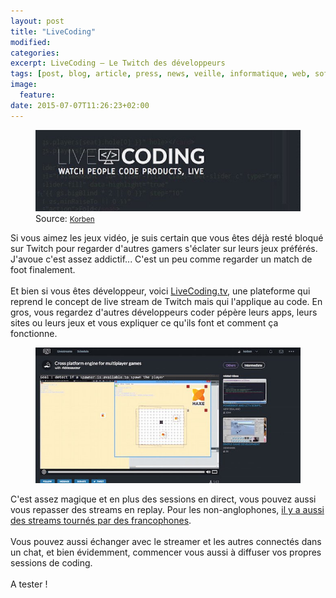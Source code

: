 ```yaml
---
layout: post
title: "LiveCoding"
modified:
categories: 
excerpt: LiveCoding – Le Twitch des développeurs
tags: [post, blog, article, press, news, veille, informatique, web, software, hardware, logiciel, livecoding, twitch]
image:
  feature:
date: 2015-07-07T11:26:23+02:00
---
```


<figure>
	<img src="../images/livecoding/livecoding.jpg">
	Source: <small><a href="http://korben.info/livecoding-le-twitch-des-developpeurs.html">Korben</a></small> 
</figure>

Si vous aimez les jeux vidéo, je suis certain que vous êtes déjà resté bloqué sur Twitch pour regarder d'autres gamers s'éclater sur leurs jeux préférés. J'avoue c'est assez addictif... C'est un peu comme regarder un match de foot finalement.
<br>
<br>
Et bien si vous êtes développeur, voici <a href="https://www.livecoding.tv/">LiveCoding.tv</a>, une plateforme qui reprend le concept de live stream de Twitch mais qui l'applique au code. En gros, vous regardez d'autres développeurs coder pépère leurs apps, leurs sites ou leurs jeux et vous expliquer ce qu'ils font et comment ça fonctionne.

<figure>
	<img src="../images/livecoding/coding.jpg">
</figure>

C'est assez magique et en plus des sessions en direct, vous pouvez aussi vous repasser des streams en replay. Pour les non-anglophones, <a href="https://www.livecoding.tv/videos/?language=french">il y a aussi des streams tournés par des francophones</a>.
<br>
<br>
Vous pouvez aussi échanger avec le streamer et les autres connectés dans un chat, et bien évidemment, commencer vous aussi à diffuser vos propres sessions de coding.
<br>
<br>
A tester !

